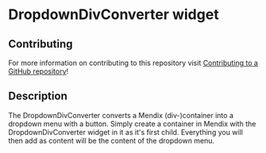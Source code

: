# DropdownDivConverter widget


## Contributing

For more information on contributing to this repository visit [Contributing to a GitHub repository](https://world.mendix.com/display/howto50/Contributing+to+a+GitHub+repository)!

## Description

The DropdownDivConverter converts a Mendix (div-)container into a dropdown menu with a button.
Simply create a container in Mendix with the DropdownDivConverter widget in it as it's first child. Everything you will then add as content will be the content of the dropdown menu.
